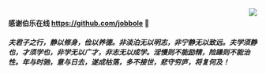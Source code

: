 <img align="right" src="https://github-readme-stats.vercel.app/api?username=q2587218416&show_icons=true&icon_color=CE1D2D&text_color=718096&bg_color=ffffff&include_all_commits=true&hide_title=true" />

#### 感谢伯乐在线 https://github.com/jobbole 👋
##### 夫君子之行，静以修身，俭以养德。非淡泊无以明志，非宁静无以致远。夫学须静也，才须学也，非学无以广才，非志无以成学。淫慢则不能励精，险躁则不能治性。年与时驰，意与日去，遂成枯落，多不接世，悲守穷庐，将复何及！
<!--
**q2587218416/q2587218416** is a ✨ _special_ ✨ repository because its `README.md` (this file) appears on your GitHub profile.

Here are some ideas to get you started:

- 🔭 I’m currently working on ...
- 🌱 I’m currently learning ...
- 👯 I’m looking to collaborate on ...
- 🤔 I’m looking for help with ...
- 💬 Ask me about ...
- 📫 How to reach me: ...
- 😄 Pronouns: ...
- ⚡ Fun fact: ...
![dsadsad](https://github-readme-stats.vercel.app/api?username=q2587218416&theme=default&show_icons=true&bg_color=30,11998e,44b984&title_color=fff&text_color=fff&icon_color=ffffff&include_all_commits=true)

<a href="#">
<img height="120px" src="https://github-readme-stats.vercel.app/api?username=q2587218416&hide_title=true&hide_border=true&show_icons=true&include_all_commits=true&count_private=true&line_height=21&text_color=000&icon_color=000&bg_color=0,ea6161,ffc64d,fffc4d,52fa5a&theme=graywhite" alt="王帅 GitHub Stats"/>
<img height="120px" src="https://github-readme-stats.vercel.app/api/top-langs/?username=q2587218416&hide=html&hide_title=true&hide_border=true&layout=compact&langs_count=7&exclude_repo=comp426,Redventures-Movie-Quotes&text_color=000&icon_color=fff&bg_color=0,52fa5a,4dfcff,c64dff&theme=graywhite"/>
</a>

-->


